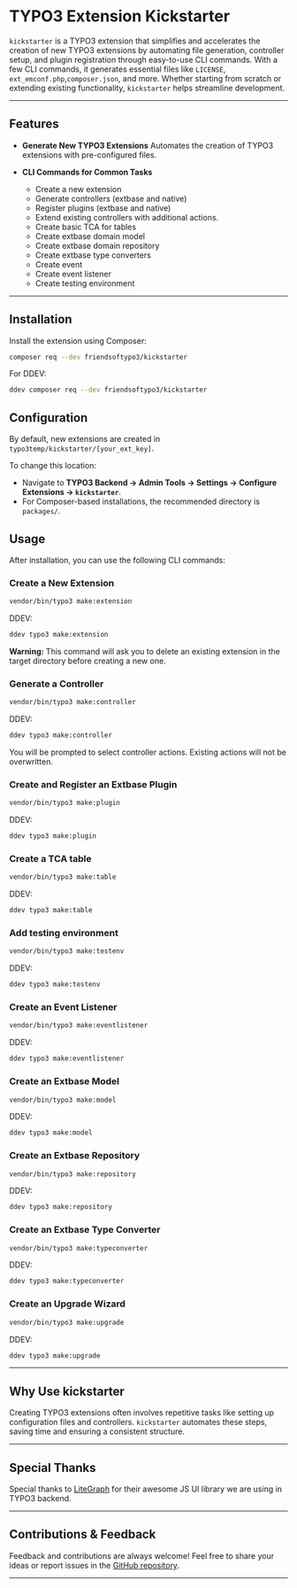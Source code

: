 # TYPO3 Extension Kickstarter

`kickstarter` is a TYPO3 extension that simplifies and accelerates the creation of new TYPO3 extensions by automating file generation, controller setup, and plugin registration through easy-to-use CLI commands. With a few CLI commands, it generates essential files like `LICENSE`, `ext_emconf.php`,`composer.json`, and more. Whether starting from scratch or extending existing functionality, `kickstarter` helps streamline development.

---

## Features

- **Generate New TYPO3 Extensions**
  Automates the creation of TYPO3 extensions with pre-configured files.

- **CLI Commands for Common Tasks**
    - Create a new extension
    - Generate controllers (extbase and native)
    - Register plugins (extbase and native)
    - Extend existing controllers with additional actions.
    - Create basic TCA for tables
    - Create extbase domain model
    - Create extbase domain repository
    - Create extbase type converters
    - Create event
    - Create event listener
    - Create testing environment

---

## Installation

Install the extension using Composer:
```bash
composer req --dev friendsoftypo3/kickstarter
```

For DDEV:
```bash
ddev composer req --dev friendsoftypo3/kickstarter
```

## Configuration

By default, new extensions are created in `typo3temp/kickstarter/[your_ext_key]`.

To change this location:

- Navigate to **TYPO3 Backend → Admin Tools → Settings → Configure Extensions → `kickstarter`**.
- For Composer-based installations, the recommended directory is `packages/`.

## Usage

After installation, you can use the following CLI commands:

### Create a New Extension

```bash
vendor/bin/typo3 make:extension
```

DDEV:

```bash
ddev typo3 make:extension
```

**Warning:** This command will ask you to delete an existing extension in the target directory before creating a new one.

### Generate a Controller

```bash
vendor/bin/typo3 make:controller
```

DDEV:

```bash
ddev typo3 make:controller
```

You will be prompted to select controller actions. Existing actions will not be overwritten.

### Create and Register an Extbase Plugin

```bash
vendor/bin/typo3 make:plugin
```
DDEV:

```bash
ddev typo3 make:plugin
```

### Create a TCA table

```bash
vendor/bin/typo3 make:table
```
DDEV:

```bash
ddev typo3 make:table
```

### Add testing environment

```bash
vendor/bin/typo3 make:testenv
```
DDEV:

```bash
ddev typo3 make:testenv
```

### Create an Event Listener

```bash
vendor/bin/typo3 make:eventlistener
```
DDEV:

```bash
ddev typo3 make:eventlistener
```

### Create an Extbase Model

```bash
vendor/bin/typo3 make:model
```
DDEV:

```bash
ddev typo3 make:model
```

### Create an Extbase Repository

```bash
vendor/bin/typo3 make:repository
```
DDEV:

```bash
ddev typo3 make:repository
```

### Create an Extbase Type Converter

```bash
vendor/bin/typo3 make:typeconverter
```
DDEV:

```bash
ddev typo3 make:typeconverter
```

### Create an Upgrade Wizard

```bash
vendor/bin/typo3 make:upgrade
```
DDEV:

```bash
ddev typo3 make:upgrade
```

---

## Why Use kickstarter

Creating TYPO3 extensions often involves repetitive tasks like setting up configuration files and controllers. `kickstarter` automates these steps, saving time and ensuring a consistent structure.

---

## Special Thanks

Special thanks to [LiteGraph](https://github.com/jagenjo/litegraph.js) for their awesome JS UI library we are using in TYPO3 backend.

---

## Contributions & Feedback
Feedback and contributions are always welcome! Feel free to share your ideas or report issues in the [GitHub repository](https://github.com/friendsoftypo3/kickstarter).

---

